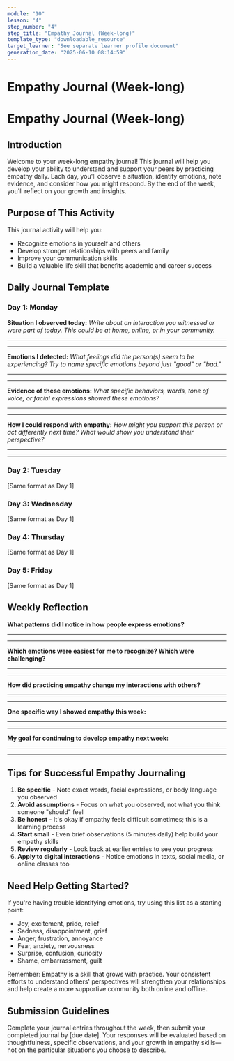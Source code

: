 ```yaml
---
module: "10"
lesson: "4"
step_number: "4"
step_title: "Empathy Journal (Week-long)"
template_type: "downloadable_resource"
target_learner: "See separate learner profile document"
generation_date: "2025-06-10 08:14:59"
---
```


# Empathy Journal (Week-long)

# Empathy Journal (Week-long)

## Introduction
Welcome to your week-long empathy journal! This journal will help you develop your ability to understand and support your peers by practicing empathy daily. Each day, you'll observe a situation, identify emotions, note evidence, and consider how you might respond. By the end of the week, you'll reflect on your growth and insights.

## Purpose of This Activity
This journal activity will help you:
* Recognize emotions in yourself and others
* Develop stronger relationships with peers and family
* Improve your communication skills
* Build a valuable life skill that benefits academic and career success

## Daily Journal Template

### Day 1: Monday
**Situation I observed today:**
_Write about an interaction you witnessed or were part of today. This could be at home, online, or in your community._
___________________________________________________
___________________________________________________

**Emotions I detected:**
_What feelings did the person(s) seem to be experiencing? Try to name specific emotions beyond just "good" or "bad."_
___________________________________________________
___________________________________________________

**Evidence of these emotions:**
_What specific behaviors, words, tone of voice, or facial expressions showed these emotions?_
___________________________________________________
___________________________________________________

**How I could respond with empathy:**
_How might you support this person or act differently next time? What would show you understand their perspective?_
___________________________________________________
___________________________________________________

### Day 2: Tuesday
[Same format as Day 1]

### Day 3: Wednesday
[Same format as Day 1]

### Day 4: Thursday
[Same format as Day 1]

### Day 5: Friday
[Same format as Day 1]

## Weekly Reflection

**What patterns did I notice in how people express emotions?**
___________________________________________________
___________________________________________________

**Which emotions were easiest for me to recognize? Which were challenging?**
___________________________________________________
___________________________________________________

**How did practicing empathy change my interactions with others?**
___________________________________________________
___________________________________________________

**One specific way I showed empathy this week:**
___________________________________________________
___________________________________________________

**My goal for continuing to develop empathy next week:**
___________________________________________________
___________________________________________________

## Tips for Successful Empathy Journaling

1. **Be specific** - Note exact words, facial expressions, or body language you observed
2. **Avoid assumptions** - Focus on what you observed, not what you think someone "should" feel
3. **Be honest** - It's okay if empathy feels difficult sometimes; this is a learning process
4. **Start small** - Even brief observations (5 minutes daily) help build your empathy skills
5. **Review regularly** - Look back at earlier entries to see your progress
6. **Apply to digital interactions** - Notice emotions in texts, social media, or online classes too

## Need Help Getting Started?
If you're having trouble identifying emotions, try using this list as a starting point:
* Joy, excitement, pride, relief
* Sadness, disappointment, grief
* Anger, frustration, annoyance
* Fear, anxiety, nervousness
* Surprise, confusion, curiosity
* Shame, embarrassment, guilt

Remember: Empathy is a skill that grows with practice. Your consistent efforts to understand others' perspectives will strengthen your relationships and help create a more supportive community both online and offline.

## Submission Guidelines
Complete your journal entries throughout the week, then submit your completed journal by [due date]. Your responses will be evaluated based on thoughtfulness, specific observations, and your growth in empathy skills—not on the particular situations you choose to describe.